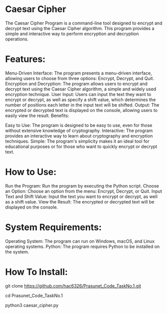 # Caesar Cipher
The Caesar Cipher Program is a command-line tool designed to encrypt and decrypt text using the Caesar Cipher algorithm. This program provides a simple and interactive way to perform encryption and decryption operations.

# Features:

Menu-Driven Interface: The program presents a menu-driven interface, allowing users to choose from three options: Encrypt, Decrypt, and Quit.
Encryption and Decryption: The program allows users to encrypt and decrypt text using the Caesar Cipher algorithm, a simple and widely used encryption technique.
User Input: Users can input the text they want to encrypt or decrypt, as well as specify a shift value, which determines the number of positions each letter in the input text will be shifted.
Output: The encrypted or decrypted text is displayed on the console, allowing users to easily view the result.
Benefits:

Easy to Use: The program is designed to be easy to use, even for those without extensive knowledge of cryptography.
Interactive: The program provides an interactive way to learn about cryptography and encryption techniques.
Simple: The program's simplicity makes it an ideal tool for educational purposes or for those who want to quickly encrypt or decrypt text.

# How to Use:

Run the Program: Run the program by executing the Python script.
Choose an Option: Choose an option from the menu: Encrypt, Decrypt, or Quit.
Input Text and Shift Value: Input the text you want to encrypt or decrypt, as well as a shift value.
View the Result: The encrypted or decrypted text will be displayed on the console.

# System Requirements:

Operating System: The program can run on Windows, macOS, and Linux operating systems.
Python: The program requires Python to be installed on the system.


# How To Install:

git clone https://github.com/hac6326/Prasunet_Code_TaskNo.1.git

cd Prasunet_Code_TaskNo.1

python3 caesar_cipher.py
